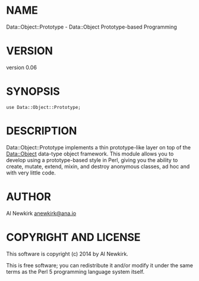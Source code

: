 # NAME

Data::Object::Prototype - Data::Object Prototype-based Programming

# VERSION

version 0.06

# SYNOPSIS

    use Data::Object::Prototype;

# DESCRIPTION

Data::Object::Prototype implements a thin prototype-like layer on top of the
[Data::Object](https://metacpan.org/pod/Data::Object) data-type object framework. This module allows you to develop
using a prototype-based style in Perl, giving you the ability to create,
mutate, extend, mixin, and destroy anonymous classes, ad hoc and with very
little code.

# AUTHOR

Al Newkirk <anewkirk@ana.io>

# COPYRIGHT AND LICENSE

This software is copyright (c) 2014 by Al Newkirk.

This is free software; you can redistribute it and/or modify it under
the same terms as the Perl 5 programming language system itself.
